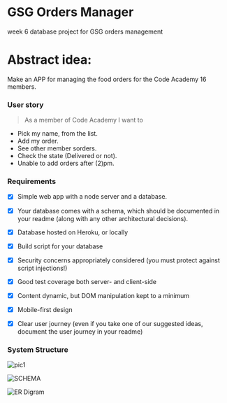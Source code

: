 # GSG Orders Manager
week 6 database project for GSG orders management
# Abstract idea:
Make an APP for managing the food orders for the Code Academy 16 members.

### User story
> As a member of Code Academy I want to

- Pick my name, from the list.
- Add my order.
- See other member sorders.
- Check the state (Delivered or not).
- Unable to add orders after (2)pm.

### Requirements

- [x] Simple web app with a node server and a database.
- [x] Your database comes with a schema, which should be documented in your readme (along with any other architectural decisions).
- [x] Database hosted on Heroku, or locally

- [x] Build script for your database

- [x] Security concerns appropriately considered (you must protect against script injections!)

- [x] Good test coverage both server- and client-side

- [x] Content dynamic, but DOM manipulation kept to a minimum

- [x] Mobile-first design

- [x] Clear user journey (even if you take one of our suggested ideas, document the user journey in your readme)

### System Structure

![pic1]()

![SCHEMA]()

![ER Digram]()
